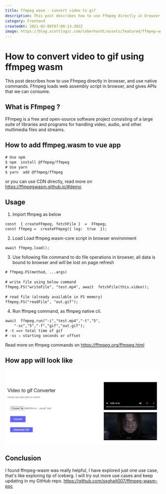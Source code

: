 ```yaml
---
title: ffmpeg wasm - convert video to gif
description: This post describes how to use Ffmpeg directly in browser.
category: Frontend
createdAt: 2021-02-06T07:00:13.392Z
image: https://blog.scottlogic.com/ceberhardt/assets/featured/ffmpeg-wasm.png
---
```




# How to convert video to gif using ffmpeg wasm

This post describes how to use Ffmpeg directly in browser, and use native commands.
Ffmpeg loads web assembly script in browser, and gives APIs that we can consume. 

## What is Ffmpeg ?
FFmpeg is a free and open-source software project consisting of a large suite of libraries and programs for handling video, audio, and other multimedia files and streams.

## How to add ffmpeg.wasm to vue app

```
# Use npm
$ npm  install @ffmpeg/ffmpeg
# Use yarn
$ yarn  add @ffmpeg/ffmpeg
```
or you can use CDN directly, read more on https://ffmpegwasm.github.io/#demo 
## Usage
1. Import ffmpeg as below
```
const  { createFFmpeg, fetchFile }  =  FFmpeg;
const ffmpeg =  createFFmpeg({ log:  true  });
  ```
2. Load Load ffmpeg.wasm-core script in browser environment
```
await ffmpeg.load();
```
3. Use following file command to do file operations in browser, all data is bound to browser and will be lost on page refresh
```
# ffmpeg.FS(method, ...args)

# write file using below command
ffmpeg.FS("writeFile", "test.mp4", await  fetchFile(this.video));

# read file (already available in FS memory)  
ffmpeg.FS("readFile", "out.gif");
```
4. Run ffmpeg command, as ffmpeg native cli.
```
await  ffmpeg.run("-i","test.mp4","-t","5",
	"-ss","5","-f","gif","out.gif");
# -t ==> total time of gif
# -ss ⇒ starting seconds or offset  
```
Read more on ffmpeg commands on https://ffmpeg.org/ffmpeg.html
## How app will look like
![image alt text](https://raw.githubusercontent.com/ssghait007/blog/main/assets/ffmpeg-mp4-to-gif.JPG)

## Conclusion
I found ffmpeg-wasm was really helpful, I have explored just one use case, that's like exploring tip of iceberg.
I will try out more use cases and keep updating in my GitHub repo.
https://github.com/ssghait007/ffmpeg-wasm-poc




